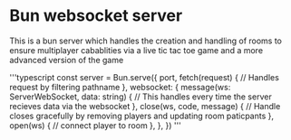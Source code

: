 # Bun websocket server

This is a bun server which handles the creation and handling of rooms to ensure multiplayer cabablities via a live tic tac toe game and a more advanced version of the game 


'''typescript
const server = Bun.serve({
  port,
  fetch(request) {
    // Handles request by filtering pathname
  },
  websocket: {
    message(ws: ServerWebSocket<any>, data: string) {
      // This handles every time the server recieves data via the websocket
    },
    close(ws, code, message) {
      // Handle closes gracefully by removing players and updating room paticpants 
    },
    open(ws) {
      // connect player to room
    },
  },
})
'''